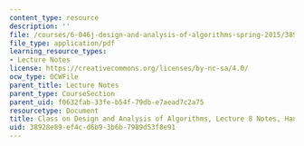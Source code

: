 ```yaml
---
content_type: resource
description: ''
file: /courses/6-046j-design-and-analysis-of-algorithms-spring-2015/38928e89ef4cd6b93b6b7989d53f8e91_MIT6_046JS15_writtenlec8.pdf
file_type: application/pdf
learning_resource_types:
- Lecture Notes
license: https://creativecommons.org/licenses/by-nc-sa/4.0/
ocw_type: OCWFile
parent_title: Lecture Notes
parent_type: CourseSection
parent_uid: f0632fab-33fe-b54f-79db-e7aead7c2a75
resourcetype: Document
title: Class on Design and Analysis of Algorithms, Lecture 8 Notes, Handwritten
uid: 38928e89-ef4c-d6b9-3b6b-7989d53f8e91
---
```

